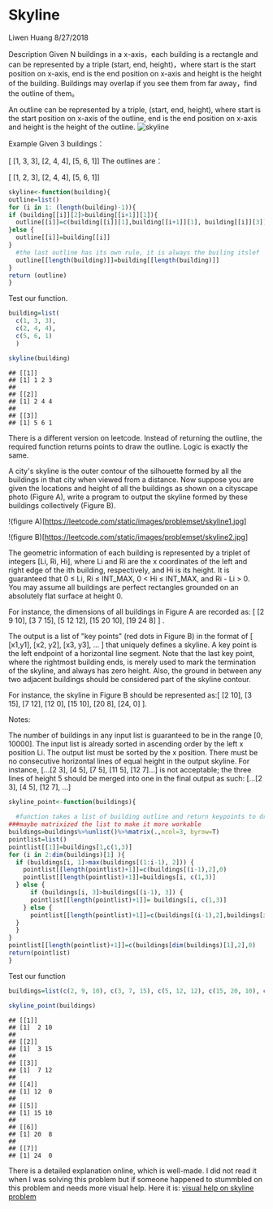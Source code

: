 Skyline
================
Liwen Huang
8/27/2018

Description Given N buildings in a x-axis，each building is a rectangle and can be represented by a triple (start, end, height)，where start is the start position on x-axis, end is the end position on x-axis and height is the height of the building. Buildings may overlap if you see them from far away，find the outline of them。

An outline can be represented by a triple, (start, end, height), where start is the start position on x-axis of the outline, end is the end position on x-axis and height is the height of the outline. ![skyline](https://lintcode-media.s3.amazonaws.com/problem/jiuzhang3.jpg)

Example Given 3 buildings：

\[ \[1, 3, 3\], \[2, 4, 4\], \[5, 6, 1\]\] The outlines are：

\[ \[1, 2, 3\], \[2, 4, 4\], \[5, 6, 1\]\]

``` r
skyline<-function(building){
outline=list()
for (i in 1: (length(building)-1)){
if (building[[i]][2]>building[[i+1]][1]){
  outline[[i]]=c(building[[i]][1],building[[i+1]][1], building[[i]][3])
}else {
  outline[[i]]=building[[i]]
}
  #the last outline has its own rule, it is always the builing itslef
  outline[[length(building)]]=building[[length(building)]]
}
return (outline)
}
```

Test our function.

``` r
building=list(
  c(1, 3, 3),
  c(2, 4, 4),
  c(5, 6, 1)
  )

skyline(building)
```

    ## [[1]]
    ## [1] 1 2 3
    ## 
    ## [[2]]
    ## [1] 2 4 4
    ## 
    ## [[3]]
    ## [1] 5 6 1

There is a different version on leetcode. Instead of returning the outline, the required function returns points to draw the outline. Logic is exactly the same.

A city's skyline is the outer contour of the silhouette formed by all the buildings in that city when viewed from a distance. Now suppose you are given the locations and height of all the buildings as shown on a cityscape photo (Figure A), write a program to output the skyline formed by these buildings collectively (Figure B).

!(figure A)\[<https://leetcode.com/static/images/problemset/skyline1.jpg>\]

!(figure B)\[<https://leetcode.com/static/images/problemset/skyline2.jpg>\]

The geometric information of each building is represented by a triplet of integers \[Li, Ri, Hi\], where Li and Ri are the x coordinates of the left and right edge of the ith building, respectively, and Hi is its height. It is guaranteed that 0 ≤ Li, Ri ≤ INT\_MAX, 0 &lt; Hi ≤ INT\_MAX, and Ri - Li &gt; 0. You may assume all buildings are perfect rectangles grounded on an absolutely flat surface at height 0.

For instance, the dimensions of all buildings in Figure A are recorded as: \[ \[2 9 10\], \[3 7 15\], \[5 12 12\], \[15 20 10\], \[19 24 8\] \] .

The output is a list of "key points" (red dots in Figure B) in the format of \[ \[x1,y1\], \[x2, y2\], \[x3, y3\], ... \] that uniquely defines a skyline. A key point is the left endpoint of a horizontal line segment. Note that the last key point, where the rightmost building ends, is merely used to mark the termination of the skyline, and always has zero height. Also, the ground in between any two adjacent buildings should be considered part of the skyline contour.

For instance, the skyline in Figure B should be represented as:\[ \[2 10\], \[3 15\], \[7 12\], \[12 0\], \[15 10\], \[20 8\], \[24, 0\] \].

Notes:

The number of buildings in any input list is guaranteed to be in the range \[0, 10000\]. The input list is already sorted in ascending order by the left x position Li. The output list must be sorted by the x position. There must be no consecutive horizontal lines of equal height in the output skyline. For instance, \[...\[2 3\], \[4 5\], \[7 5\], \[11 5\], \[12 7\]...\] is not acceptable; the three lines of height 5 should be merged into one in the final output as such: \[...\[2 3\], \[4 5\], \[12 7\], ...\]

``` r
skyline_point<-function(buildings){
  
  #function takes a list of building outline and return keypoints to draw the skyline
###maybe matrixized the list to make it more workable
buildings=buildings%>%unlist()%>%matrix(.,ncol=3, byrow=T)
pointlist=list()
pointlist[[1]]=buildings[1,c(1,3)]
for (i in 2:dim(buildings)[1] ){
  if (buildings[i, 1]>max(buildings[(1:i-1), 2])) {
    pointlist[[length(pointlist)+1]]=c(buildings[(i-1),2],0)
    pointlist[[length(pointlist)+1]]=buildings[i, c(1,3)]
  } else {
      if (buildings[i, 3]>buildings[(i-1), 3]) { 
      pointlist[[length(pointlist)+1]]= buildings[i, c(1,3)]
    } else {
      pointlist[[length(pointlist)+1]]=c(buildings[(i-1),2],buildings[i, 3])  
  }
  }
}
pointlist[[length(pointlist)+1]]=c(buildings[dim(buildings)[1],2],0)
return(pointlist)
}
```

Test our function

``` r
buildings=list(c(2, 9, 10), c(3, 7, 15), c(5, 12, 12), c(15, 20, 10), c(19, 24, 8) )

skyline_point(buildings)
```

    ## [[1]]
    ## [1]  2 10
    ## 
    ## [[2]]
    ## [1]  3 15
    ## 
    ## [[3]]
    ## [1]  7 12
    ## 
    ## [[4]]
    ## [1] 12  0
    ## 
    ## [[5]]
    ## [1] 15 10
    ## 
    ## [[6]]
    ## [1] 20  8
    ## 
    ## [[7]]
    ## [1] 24  0

There is a detailed explanation online, which is well-made. I did not read it when I was solving this problem but if someone happened to stummbled on this problem and needs more visual help. Here it is: [visual help on skyline problem](https://briangordon.github.io/2014/08/the-skyline-problem.html)
